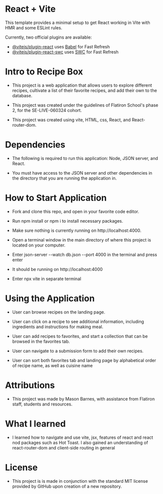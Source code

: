 # React + Vite

This template provides a minimal setup to get React working in Vite with HMR and some ESLint rules.

Currently, two official plugins are available:

- [@vitejs/plugin-react](https://github.com/vitejs/vite-plugin-react/blob/main/packages/plugin-react/README.md) uses [Babel](https://babeljs.io/) for Fast Refresh
- [@vitejs/plugin-react-swc](https://github.com/vitejs/vite-plugin-react-swc) uses [SWC](https://swc.rs/) for Fast Refresh


# Intro to Recipe Box
- This project is a web application that allows users to explore different recipes, cultivate a list of their favorite recipes, and add their own to the database.

- This project was created under the guidelines of Flatiron School's phase 2, for the SE-LIVE-060324 cohort.

- This project was created using vite, HTML, css, React, and React-router-dom.

# Dependencies

- The following is required to run this application: Node, JSON server, and React.

- You must have access to the JSON server and other dependencies in the directory that you are running the application in.

# How to Start Application

- Fork and clone this repo, and open in your favorite code editor.

- Run npm install or npm i to install necessary packages.

- Make sure nothing is currently running on http://localhost:4000.

- Open a terminal window in the main directory of where this project is located on your computer.

- Enter json-server --watch db.json --port 4000 in the terminal and press enter

- It should be running on http://localhost:4000 

- Enter npx vite in separate terminal

# Using the Application

- User can browse recipes on the landing page.

- User can click on a recipe to see additional information, including ingredients and instructions for making meal.

- User can add recipes to favorites, and start a collection that can be browsed in the favorites tab.

- User can navigate to a submission form to add their own recipes.

- User can sort both favorites tab and landing page by alphabetical order of recipe name, as well as cuisine name

# Attributions

- This project was made by Mason Barnes, with assistance from Flatiron staff, students and resources.

# What I learned

- I learned how to navigate and use vite, jsx, features of react and react nod packages such as Hot Toast. I also gained an understanding of react-router-dom and client-side routing in general




# License 

- This project is is made in conjunction with the standard MIT license provided by GitHub upon creation of a new repository. 




